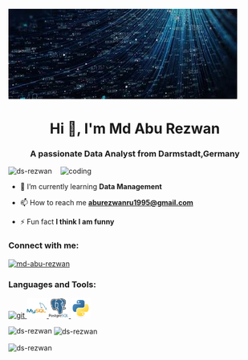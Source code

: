 ![logo](https://github.com/ds-Rezwan/ds-Rezwan/blob/main/Github.jpg)
<h1 align="center">Hi 👋, I'm Md Abu Rezwan</h1>
<h3 align="center">A passionate Data Analyst from Darmstadt,Germany</h3>

<img align="right" alt="coding" width="400" src="https://cdn.dribbble.com/users/1292677/screenshots/6139167/avento.gif">

<p align="left"> <img src="https://komarev.com/ghpvc/?username=ds-rezwan&label=Profile%20views&color=0e75b6&style=flat" alt="ds-rezwan" /> </p>

- 🌱 I’m currently learning **Data Management**

- 📫 How to reach me **aburezwanru1995@gmail.com**

- ⚡ Fun fact **I think I am funny**

<h3 align="left">Connect with me:</h3>
<p align="left">
<a href="https://linkedin.com/in/md-abu-rezwan" target="blank"><img align="center" src="https://raw.githubusercontent.com/rahuldkjain/github-profile-readme-generator/master/src/images/icons/Social/linked-in-alt.svg" alt="md-abu-rezwan" height="30" width="40" /></a>
</p>

<h3 align="left">Languages and Tools:</h3>
<p align="left"> <a href="https://git-scm.com/" target="_blank" rel="noreferrer"> <img src="https://www.vectorlogo.zone/logos/git-scm/git-scm-icon.svg" alt="git" width="40" height="40"/> </a> <a href="https://www.mysql.com/" target="_blank" rel="noreferrer"> <img src="https://raw.githubusercontent.com/devicons/devicon/master/icons/mysql/mysql-original-wordmark.svg" alt="mysql" width="40" height="40"/> </a> <a href="https://www.postgresql.org" target="_blank" rel="noreferrer"> <img src="https://raw.githubusercontent.com/devicons/devicon/master/icons/postgresql/postgresql-original-wordmark.svg" alt="postgresql" width="40" height="40"/> </a> <a href="https://www.python.org" target="_blank" rel="noreferrer"> <img src="https://raw.githubusercontent.com/devicons/devicon/master/icons/python/python-original.svg" alt="python" width="40" height="40"/> </a> </p>

<p><img align="left" src="https://github-readme-stats.vercel.app/api/top-langs?username=ds-rezwan&show_icons=true&locale=en&layout=compact" alt="ds-rezwan" /></p>

<p>&nbsp;<img align="center" src="https://github-readme-stats.vercel.app/api?username=ds-rezwan&show_icons=true&locale=en" alt="ds-rezwan" /></p>

<p><img align="center" src="https://github-readme-streak-stats.herokuapp.com/?user=ds-rezwan&" alt="ds-rezwan" /></p>
